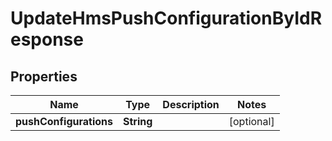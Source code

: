

# UpdateHmsPushConfigurationByIdResponse


## Properties

| Name | Type | Description | Notes |
|------------ | ------------- | ------------- | -------------|
|**pushConfigurations** | **String** |  |  [optional] |



